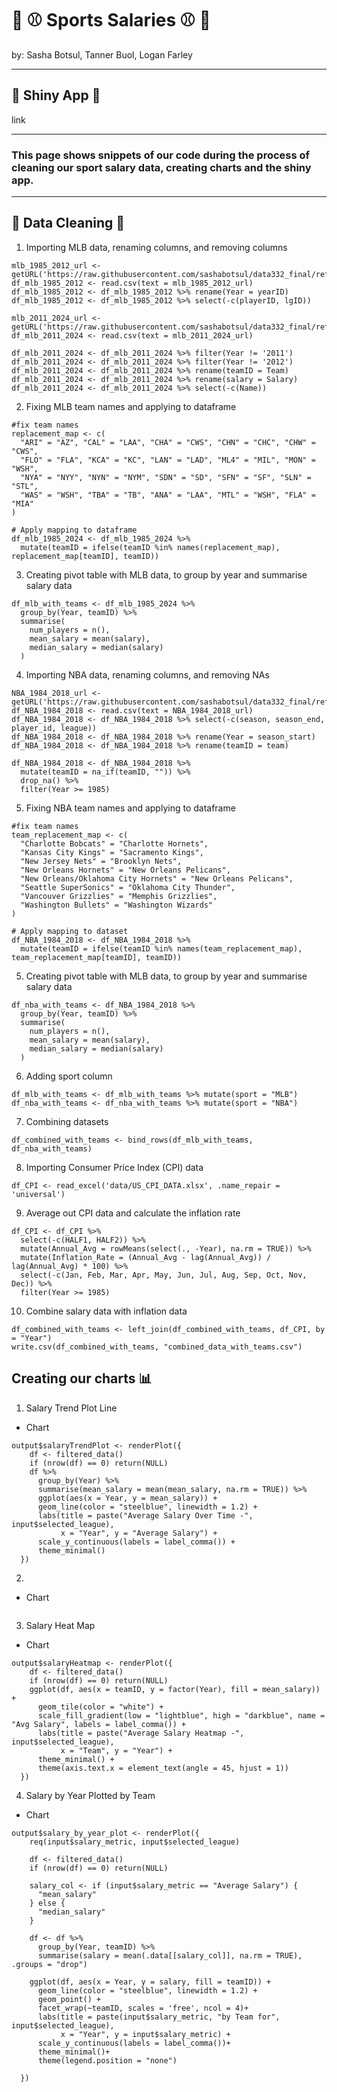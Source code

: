 # 🏀 ⚾ Sports Salaries ⚾ 🏀
<p> by: Sasha Botsul, Tanner Buol, Logan Farley </p>

---
## 🎉 Shiny App 🎉
link

---

### This page shows snippets of our code during the process of cleaning our sport salary data, creating charts and the shiny app.

---
## 🫧 Data Cleaning 🫧
1. Importing MLB data, renaming columns, and removing columns
```
mlb_1985_2012_url <- getURL('https://raw.githubusercontent.com/sashabotsul/data332_final/refs/heads/main/data/MLB_Salaries_1985_2012.csv')
df_mlb_1985_2012 <- read.csv(text = mlb_1985_2012_url)
df_mlb_1985_2012 <- df_mlb_1985_2012 %>% rename(Year = yearID)
df_mlb_1985_2012 <- df_mlb_1985_2012 %>% select(-c(playerID, lgID))

mlb_2011_2024_url <- getURL('https://raw.githubusercontent.com/sashabotsul/data332_final/refs/heads/main/data/mlb_salary_data_2011_2024.csv')
df_mlb_2011_2024 <- read.csv(text = mlb_2011_2024_url)

df_mlb_2011_2024 <- df_mlb_2011_2024 %>% filter(Year != '2011')
df_mlb_2011_2024 <- df_mlb_2011_2024 %>% filter(Year != '2012')
df_mlb_2011_2024 <- df_mlb_2011_2024 %>% rename(teamID = Team)
df_mlb_2011_2024 <- df_mlb_2011_2024 %>% rename(salary = Salary)
df_mlb_2011_2024 <- df_mlb_2011_2024 %>% select(-c(Name))
```

2. Fixing MLB team names and applying to dataframe
```
#fix team names
replacement_map <- c(
  "ARI" = "AZ", "CAL" = "LAA", "CHA" = "CWS", "CHN" = "CHC", "CHW" = "CWS",
  "FLO" = "FLA", "KCA" = "KC", "LAN" = "LAD", "ML4" = "MIL", "MON" = "WSH",
  "NYA" = "NYY", "NYN" = "NYM", "SDN" = "SD", "SFN" = "SF", "SLN" = "STL",
  "WAS" = "WSH", "TBA" = "TB", "ANA" = "LAA", "MTL" = "WSH", "FLA" = "MIA"
)

# Apply mapping to dataframe
df_mlb_1985_2024 <- df_mlb_1985_2024 %>%
  mutate(teamID = ifelse(teamID %in% names(replacement_map), replacement_map[teamID], teamID))
```

3. Creating pivot table with MLB data, to group by year and summarise salary data
```
df_mlb_with_teams <- df_mlb_1985_2024 %>%
  group_by(Year, teamID) %>%
  summarise(
    num_players = n(),
    mean_salary = mean(salary),
    median_salary = median(salary)
  )
```

4. Importing NBA data, renaming columns, and removing NAs
```
NBA_1984_2018_url <- getURL('https://raw.githubusercontent.com/sashabotsul/data332_final/refs/heads/main/data/NBA_Salaries_1985to2018.csv')
df_NBA_1984_2018 <- read.csv(text = NBA_1984_2018_url)
df_NBA_1984_2018 <- df_NBA_1984_2018 %>% select(-c(season, season_end, player_id, league))
df_NBA_1984_2018 <- df_NBA_1984_2018 %>% rename(Year = season_start)
df_NBA_1984_2018 <- df_NBA_1984_2018 %>% rename(teamID = team)

df_NBA_1984_2018 <- df_NBA_1984_2018 %>%
  mutate(teamID = na_if(teamID, "")) %>%
  drop_na() %>%
  filter(Year >= 1985)
```

5. Fixing NBA team names and applying to dataframe
```
#fix team names
team_replacement_map <- c(
  "Charlotte Bobcats" = "Charlotte Hornets",
  "Kansas City Kings" = "Sacramento Kings",
  "New Jersey Nets" = "Brooklyn Nets",
  "New Orleans Hornets" = "New Orleans Pelicans",
  "New Orleans/Oklahoma City Hornets" = "New Orleans Pelicans",
  "Seattle SuperSonics" = "Oklahoma City Thunder",
  "Vancouver Grizzlies" = "Memphis Grizzlies",
  "Washington Bullets" = "Washington Wizards"
)

# Apply mapping to dataset
df_NBA_1984_2018 <- df_NBA_1984_2018 %>%
  mutate(teamID = ifelse(teamID %in% names(team_replacement_map), team_replacement_map[teamID], teamID))
```

5. Creating pivot table with MLB data, to group by year and summarise salary data
```
df_nba_with_teams <- df_NBA_1984_2018 %>%
  group_by(Year, teamID) %>%
  summarise(
    num_players = n(),
    mean_salary = mean(salary),
    median_salary = median(salary)
  )
```

6. Adding sport column
```
df_mlb_with_teams <- df_mlb_with_teams %>% mutate(sport = "MLB")
df_nba_with_teams <- df_nba_with_teams %>% mutate(sport = "NBA")
```

7. Combining datasets
```
df_combined_with_teams <- bind_rows(df_mlb_with_teams, df_nba_with_teams)
```

8. Importing Consumer Price Index (CPI) data
```
df_CPI <- read_excel('data/US_CPI_DATA.xlsx', .name_repair = 'universal')
```

9. Average out CPI data and calculate the inflation rate
```
df_CPI <- df_CPI %>%
  select(-c(HALF1, HALF2)) %>%
  mutate(Annual_Avg = rowMeans(select(., -Year), na.rm = TRUE)) %>%
  mutate(Inflation_Rate = (Annual_Avg - lag(Annual_Avg)) / lag(Annual_Avg) * 100) %>%
  select(-c(Jan, Feb, Mar, Apr, May, Jun, Jul, Aug, Sep, Oct, Nov, Dec)) %>%
  filter(Year >= 1985)
```

10. Combine salary data with inflation data
```
df_combined_with_teams <- left_join(df_combined_with_teams, df_CPI, by = "Year")
write.csv(df_combined_with_teams, "combined_data_with_teams.csv")
```

## Creating our charts 📊
1. Salary Trend Plot Line
- Chart
```
output$salaryTrendPlot <- renderPlot({
    df <- filtered_data()
    if (nrow(df) == 0) return(NULL)
    df %>%
      group_by(Year) %>%
      summarise(mean_salary = mean(mean_salary, na.rm = TRUE)) %>%
      ggplot(aes(x = Year, y = mean_salary)) +
      geom_line(color = "steelblue", linewidth = 1.2) +
      labs(title = paste("Average Salary Over Time -", input$selected_league),
           x = "Year", y = "Average Salary") +
      scale_y_continuous(labels = label_comma()) +
      theme_minimal()
  })
```

2.
- Chart
```
```

3. Salary Heat Map
- Chart
```
output$salaryHeatmap <- renderPlot({
    df <- filtered_data()
    if (nrow(df) == 0) return(NULL)
    ggplot(df, aes(x = teamID, y = factor(Year), fill = mean_salary)) +
      geom_tile(color = "white") +
      scale_fill_gradient(low = "lightblue", high = "darkblue", name = "Avg Salary", labels = label_comma()) +
      labs(title = paste("Average Salary Heatmap -", input$selected_league),
           x = "Team", y = "Year") +
      theme_minimal() +
      theme(axis.text.x = element_text(angle = 45, hjust = 1))
  })  
```

4. Salary by Year Plotted by Team
- Chart
```
output$salary_by_year_plot <- renderPlot({
    req(input$salary_metric, input$selected_league)
    
    df <- filtered_data() 
    if (nrow(df) == 0) return(NULL)
    
    salary_col <- if (input$salary_metric == "Average Salary") {
      "mean_salary"
    } else {
      "median_salary"
    }
    
    df <- df %>%
      group_by(Year, teamID) %>%
      summarise(salary = mean(.data[[salary_col]], na.rm = TRUE), .groups = "drop")
    
    ggplot(df, aes(x = Year, y = salary, fill = teamID)) +
      geom_line(color = "steelblue", linewidth = 1.2) +
      geom_point() +
      facet_wrap(~teamID, scales = 'free', ncol = 4)+
      labs(title = paste(input$salary_metric, "by Team for", input$selected_league),
           x = "Year", y = input$salary_metric) +
      scale_y_continuous(labels = label_comma())+
      theme_minimal()+
      theme(legend.position = "none")
    
  })
```


